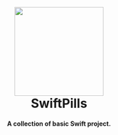 <h1 align="center">
  <br>
  <a><img src="https://res.cloudinary.com/maltob03/image/upload/v1695547077/Icon_n3pzth.png" alt="" width="200"></a>
  <br>
  SwiftPills
  <br>
</h1>

<h4 align="center">A collection of basic Swift project.</h4>
